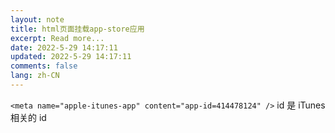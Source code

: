 ```yaml
---
layout: note
title: html页面挂载app-store应用
excerpt: Read more...
date: 2022-5-29 14:17:11
updated: 2022-5-29 14:17:11
comments: false
lang: zh-CN
---
```


`<meta name="apple-itunes-app" content="app-id=414478124" />` id 是 iTunes 相关的 id
  